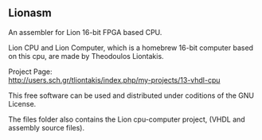 Lionasm
-------

An assembler for Lion 16-bit FPGA based CPU.


Lion CPU and Lion Computer, which is a homebrew 16-bit computer based on this cpu, are made by Theodoulos Liontakis.

Project Page:  
http://users.sch.gr/tliontakis/index.php/my-projects/13-vhdl-cpu

This free software can be used and distributed under coditions of the GNU License.

The files folder also contains the Lion cpu-computer project, (VHDL and assembly source files). 
